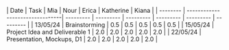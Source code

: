 
| Date     | Task                            | Mia       | Nour      | Erica     | Katherine | Kiana     |
| -------- | --------------------------------| --------- | --------- | --------- | --------- | --------- | --------- |
| 13/05/24 | Brainstorming                   | 0.5       | 0.5       | 0.5       | 0.5       | 0.5       |
| 15/05/24 | Project Idea and Deliverable 1  | 2.0       |  2.0      | 2.0       |  2.0      |   2.0     |
| 22/05/24 | Presentation, Mockups, D1       | 2.0       |  2.0      | 2.0       |  2.0      |   2.0     |


